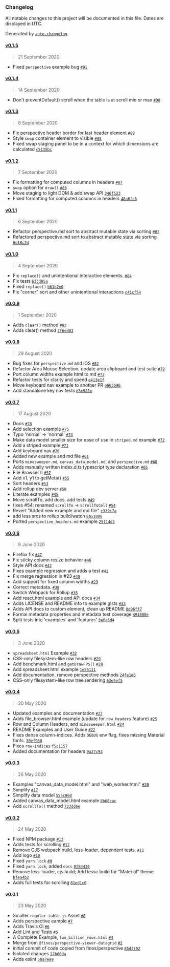 ### Changelog

All notable changes to this project will be documented in this file. Dates are displayed in UTC.

Generated by [`auto-changelog`](https://github.com/CookPete/auto-changelog).

#### [v0.1.5](https://github.com/jpmorganchase/regular-table/compare/v0.1.4...v0.1.5)

> 21 September 2020

- Fixed `perspective` example bug [`#91`](https://github.com/jpmorganchase/regular-table/pull/91)

#### [v0.1.4](https://github.com/jpmorganchase/regular-table/compare/v0.1.3...v0.1.4)

> 14 September 2020

- Don't preventDefault() scroll when the table is at scroll min or max [`#90`](https://github.com/jpmorganchase/regular-table/pull/90)

#### [v0.1.3](https://github.com/jpmorganchase/regular-table/compare/v0.1.2...v0.1.3)

> 8 September 2020

- Fix perspective header border for last header element [`#89`](https://github.com/jpmorganchase/regular-table/pull/89)
- Style `swap` container element to visible [`#88`](https://github.com/jpmorganchase/regular-table/pull/88)
- Fixed swap staging panel to be in a context for which dimensions are calculated [`c5135bc`](https://github.com/jpmorganchase/regular-table/commit/c5135bce205c3ff3ac9683e6b43ca8c3a7db40ab)

#### [v0.1.2](https://github.com/jpmorganchase/regular-table/compare/v0.1.1...v0.1.2)

> 7 September 2020

- Fix formatting for computed columns in headers [`#87`](https://github.com/jpmorganchase/regular-table/pull/87)
- `swap` option for `draw()` [`#86`](https://github.com/jpmorganchase/regular-table/pull/86)
- Move staging to light DOM & add swap API [`346f523`](https://github.com/jpmorganchase/regular-table/commit/346f52325d7d01a44d3963926bc458cd98e28a81)
- Fixed formatting for computed columns in headers [`48a6fc6`](https://github.com/jpmorganchase/regular-table/commit/48a6fc64c5aed76ebcbcabf684eb5840e2c2454f)

#### [v0.1.1](https://github.com/jpmorganchase/regular-table/compare/v0.1.0...v0.1.1)

> 6 September 2020

- Refactor perspective.md sort to abstract mutable state via sorting [`#85`](https://github.com/jpmorganchase/regular-table/pull/85)
- Refactored perspective.md sort to abstract mutable state via sorting [`0d18c2d`](https://github.com/jpmorganchase/regular-table/commit/0d18c2d73e12daf0eed9f16ad9149558bf874e48)

#### [v0.1.0](https://github.com/jpmorganchase/regular-table/compare/v0.0.9...v0.1.0)

> 4 September 2020

- Fix `replace()` and unintentional interactive elements. [`#84`](https://github.com/jpmorganchase/regular-table/pull/84)
- Fix tests [`b33d85a`](https://github.com/jpmorganchase/regular-table/commit/b33d85a80fd548b81b5b6a3cd00ed17b94808660)
- Fixed `replace()` [`b61b2e0`](https://github.com/jpmorganchase/regular-table/commit/b61b2e05b653fded19c54335b710b3867398f5e3)
- Fix "corner" sort and other unintentional interactions [`c41cf54`](https://github.com/jpmorganchase/regular-table/commit/c41cf5452dc4d9bc29d268f0d4fc71dbdcc7607e)

#### [v0.0.9](https://github.com/jpmorganchase/regular-table/compare/v0.0.8...v0.0.9)

> 1 September 2020

- Adds `clear()` method [`#83`](https://github.com/jpmorganchase/regular-table/pull/83)
- Adds clear() method [`7f6ed03`](https://github.com/jpmorganchase/regular-table/commit/7f6ed0340409379242d64d6c250a7d10e3a1586d)

#### [v0.0.8](https://github.com/jpmorganchase/regular-table/compare/v0.0.7...v0.0.8)

> 29 August 2020

- Bug fixes for `perspective.md` and iOS [`#82`](https://github.com/jpmorganchase/regular-table/pull/82)
- Refactor Area Mouse Selection, update area clipboard and test suite [`#79`](https://github.com/jpmorganchase/regular-table/pull/79)
- Port column widths example html to md [`#73`](https://github.com/jpmorganchase/regular-table/pull/73)
- Refactor tests for clarity and speed [`e413e1f`](https://github.com/jpmorganchase/regular-table/commit/e413e1f3e7a435cc7a3b3e92aa9d6e92638cadc1)
- Move keyboard nav example to another PR [`e663b96`](https://github.com/jpmorganchase/regular-table/commit/e663b96a43ad6c5d08e307a6987118b749fd3dec)
- Add standalone key nav tests [`d3e581e`](https://github.com/jpmorganchase/regular-table/commit/d3e581edc61dd6423bcd9cacba0754fb16cd1af1)

#### [v0.0.7](https://github.com/jpmorganchase/regular-table/compare/v0.0.6...v0.0.7)

> 17 August 2020

- Docs [`#78`](https://github.com/jpmorganchase/regular-table/pull/78)
- Add selection example [`#75`](https://github.com/jpmorganchase/regular-table/pull/75)
- Typo 'nornal' -&gt; 'normal' [`#74`](https://github.com/jpmorganchase/regular-table/pull/74)
- Make data model smaller size for ease of use in `striped.md` example [`#72`](https://github.com/jpmorganchase/regular-table/pull/72)
- Add a striped example [`#71`](https://github.com/jpmorganchase/regular-table/pull/71)
- Add keyboard nav [`#70`](https://github.com/jpmorganchase/regular-table/pull/70)
- Added new example and md file [`#61`](https://github.com/jpmorganchase/regular-table/pull/61)
- Ports `minesweeper.md`, `canvas_data_model.md`,  and `perspective.md` [`#68`](https://github.com/jpmorganchase/regular-table/pull/68)
- Adds manually written index.d.ts typescript type declaration [`#65`](https://github.com/jpmorganchase/regular-table/pull/65)
- File Browser II [`#57`](https://github.com/jpmorganchase/regular-table/pull/57)
- Add x1, y1 to getMeta() [`#55`](https://github.com/jpmorganchase/regular-table/pull/55)
- Sort headers [`#53`](https://github.com/jpmorganchase/regular-table/pull/53)
- Add rollup dev server [`#50`](https://github.com/jpmorganchase/regular-table/pull/50)
- Literate examples [`#45`](https://github.com/jpmorganchase/regular-table/pull/45)
- Move scrollTo, add docs, add tests [`#49`](https://github.com/jpmorganchase/regular-table/pull/49)
- fixes #54: renamed `scrollTo` -&gt; `scrollToCell` [`#54`](https://github.com/jpmorganchase/regular-table/issues/54)
- Revert "Added new example and md file" [`c339c7a`](https://github.com/jpmorganchase/regular-table/commit/c339c7ae82b98a2c4733376a7744827242543e79)
- add less srcs to rollup build/watch [`8a51006`](https://github.com/jpmorganchase/regular-table/commit/8a51006c0d43c90d257d73df4c1624e5ae162ce0)
- Ported `perspective_headers.md` example [`25f14d5`](https://github.com/jpmorganchase/regular-table/commit/25f14d5925d55a67702f55bc14989684e5a68237)

#### [v0.0.6](https://github.com/jpmorganchase/regular-table/compare/v0.0.5...v0.0.6)

> 9 June 2020

- Firefox fix [`#47`](https://github.com/jpmorganchase/regular-table/pull/47)
- Fix sticky column resize behavior [`#46`](https://github.com/jpmorganchase/regular-table/pull/46)
- Style API docs [`#42`](https://github.com/jpmorganchase/regular-table/pull/42)
- Fixes example regression and adds a test [`#41`](https://github.com/jpmorganchase/regular-table/pull/41)
- Fix merge regression in #23 [`#40`](https://github.com/jpmorganchase/regular-table/pull/40)
-  Add support for fixed column widths [`#23`](https://github.com/jpmorganchase/regular-table/pull/23)
- Correct metadata. [`#38`](https://github.com/jpmorganchase/regular-table/pull/38)
- Switch Webpack for Rollup [`#35`](https://github.com/jpmorganchase/regular-table/pull/35)
- Add react.html example and API docs [`#34`](https://github.com/jpmorganchase/regular-table/pull/34)
- Adds LICENSE and README info to example gists [`#33`](https://github.com/jpmorganchase/regular-table/pull/33)
- Adds API docs to custom element, clean up README [`0d96ff7`](https://github.com/jpmorganchase/regular-table/commit/0d96ff75f7ad4d08258bf30dd970db544c80bd71)
- Formal metadata properties and metadata test coverage [`491080e`](https://github.com/jpmorganchase/regular-table/commit/491080e1eaf1820b2baec4a57cdce6aed349524a)
- Split tests into 'examples' and 'features' [`3e6a6d4`](https://github.com/jpmorganchase/regular-table/commit/3e6a6d4da179d8d4f40dcd8119ee4e42b83531c0)

#### [v0.0.5](https://github.com/jpmorganchase/regular-table/compare/v0.0.4...v0.0.5)

> 3 June 2020

- `spreadsheet.html` Example [`#32`](https://github.com/jpmorganchase/regular-table/pull/32)
- CSS-only filesystem-like row headers [`#29`](https://github.com/jpmorganchase/regular-table/pull/29)
- Add benchmark.html and `getDrawFPS()` [`#28`](https://github.com/jpmorganchase/regular-table/pull/28)
- Add spreadsheet.html example [`1e56111`](https://github.com/jpmorganchase/regular-table/commit/1e56111e261f1550b128e4799891a926c0f6efc5)
- Add documentation, remove perspective methods [`24fe1e6`](https://github.com/jpmorganchase/regular-table/commit/24fe1e63c3b9c713e6c810dc2b782b707a5f8729)
- CSS-only filesystem-like row tree rendering [`63e5ef5`](https://github.com/jpmorganchase/regular-table/commit/63e5ef543897d2ba66e704e258202f841755fdb0)

#### [v0.0.4](https://github.com/jpmorganchase/regular-table/compare/v0.0.3...v0.0.4)

> 30 May 2020

- Updated examples and documentation [`#27`](https://github.com/jpmorganchase/regular-table/pull/27)
- Adds file_browser.html example (update for `row_headers` feature) [`#25`](https://github.com/jpmorganchase/regular-table/pull/25)
- Row and Column Headers, and `minesweeper.html` [`#24`](https://github.com/jpmorganchase/regular-table/pull/24)
- README Examples and User Guide [`#22`](https://github.com/jpmorganchase/regular-table/pull/22)
- Fixes dense column-indices.  Adds `DEBUG` env flag, fixes missing Material fonts. [`30ef960`](https://github.com/jpmorganchase/regular-table/commit/30ef960ad7238ab5d53a249ecd7da11d681f4249)
- Fixes `row-indices` [`f5c1157`](https://github.com/jpmorganchase/regular-table/commit/f5c115764b8dcf4a55b9642435da432ba719d7a3)
- Added documentation for headers [`0a27c93`](https://github.com/jpmorganchase/regular-table/commit/0a27c93b1b43e1d3dbfe61438c77021040328656)

#### [v0.0.3](https://github.com/jpmorganchase/regular-table/compare/v0.0.2...v0.0.3)

> 26 May 2020

- Examples "canvas_data_model.html" and "web_worker.html" [`#20`](https://github.com/jpmorganchase/regular-table/pull/20)
- Simplify [`#17`](https://github.com/jpmorganchase/regular-table/pull/17)
- Simplify data model [`555c868`](https://github.com/jpmorganchase/regular-table/commit/555c868455c467d54d21a6ca4343de133ee28848)
- Added canvas_data_model.html example [`8b68cac`](https://github.com/jpmorganchase/regular-table/commit/8b68cac9417c9986c86c963831cf1f9e37376ab2)
- Add `scrollTo()` method [`733dd6e`](https://github.com/jpmorganchase/regular-table/commit/733dd6e19fa9ee91ab4f47cfe44950e88ee22ee4)

#### [v0.0.2](https://github.com/jpmorganchase/regular-table/compare/v0.0.1...v0.0.2)

> 24 May 2020

- Fixed NPM package [`#13`](https://github.com/jpmorganchase/regular-table/pull/13)
- Adds tests for scrolling [`#12`](https://github.com/jpmorganchase/regular-table/pull/12)
- Remove CJS webpack build, less-loader, dependent tests. [`#11`](https://github.com/jpmorganchase/regular-table/pull/11)
- Add logo [`#10`](https://github.com/jpmorganchase/regular-table/pull/10)
- Fixed `yarn.lock` [`#9`](https://github.com/jpmorganchase/regular-table/pull/9)
- Fixed `yarn.lock`, added `docs` [`8f84430`](https://github.com/jpmorganchase/regular-table/commit/8f844301e838efa5aadf64239104defc630d429b)
- Remove less-loader, cjs build;  Add lessc build for "Material" theme [`bfea4b2`](https://github.com/jpmorganchase/regular-table/commit/bfea4b2c03876c5bcb8a25db2b1a6bec8f71be5b)
- Adds full tests for scrolling [`81ed1c0`](https://github.com/jpmorganchase/regular-table/commit/81ed1c09dc5abe63a798cc97f06989897801e030)

#### v0.0.1

> 23 May 2020

- Smaller `regular-table.js` Asset [`#8`](https://github.com/jpmorganchase/regular-table/pull/8)
- Adds perspective eample [`#7`](https://github.com/jpmorganchase/regular-table/pull/7)
- Adds Travis CI [`#6`](https://github.com/jpmorganchase/regular-table/pull/6)
- Add Lint and Tests [`#5`](https://github.com/jpmorganchase/regular-table/pull/5)
- A Complete Example, `two_billion_rows.html` [`#4`](https://github.com/jpmorganchase/regular-table/pull/4)
- Merge from `@finos/perspective-viewer-datagrid` [`#2`](https://github.com/jpmorganchase/regular-table/pull/2)
- initial commit of code copied from finos/perspective [`85d3702`](https://github.com/jpmorganchase/regular-table/commit/85d3702940fdbcdf2004935d712077d007a8859e)
- Isolated changes [`22b86da`](https://github.com/jpmorganchase/regular-table/commit/22b86dada03fdefa5150c6e767cd98c6a03b6af5)
- Adds eslint [`50a7ea9`](https://github.com/jpmorganchase/regular-table/commit/50a7ea908d91cb969961b2bdd00262ef5c8f3229)
